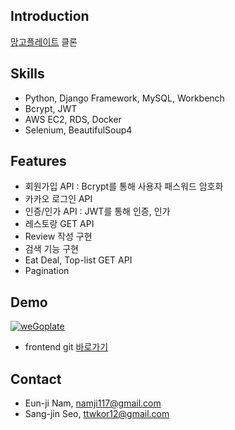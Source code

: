 ## Introduction
[망고플레이트](https://www.mangoplate.com/) 클론

## Skills
- Python, Django Framework, MySQL, Workbench
- Bcrypt, JWT
- AWS EC2, RDS, Docker
- Selenium, BeautifulSoup4

## Features
- 회원가입 API : Bcrypt를 통해 사용자 패스워드 암호화
- 카카오 로그인 API
- 인증/인가 API : JWT를 통해 인증, 인가
- 레스토랑 GET API 
- Review 작성 구현
- 검색 기능 구현
- Eat Deal, Top-list GET API
- Pagination

## Demo
[![weGoplate](./screenshot.png)](https://youtu.be/R78aCEbAT-o)
- frontend git [바로가기](https://github.com/wecode-bootcamp-korea/wegoplate_frontend) 

## Contact
- Eun-ji Nam, namji117@gmail.com
- Sang-jin Seo, ttwkor12@gmail.com



